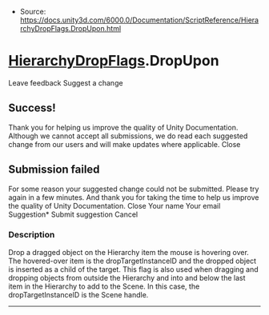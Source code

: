 * Source: https://docs.unity3d.com/6000.0/Documentation/ScriptReference/HierarchyDropFlags.DropUpon.html

#  [HierarchyDropFlags](https://docs.unity3d.com/6000.0/Documentation/ScriptReference/HierarchyDropFlags.html).DropUpon
Leave feedback
Suggest a change
## Success!
Thank you for helping us improve the quality of Unity Documentation. Although we cannot accept all submissions, we do read each suggested change from our users and will make updates where applicable.
Close
## Submission failed
For some reason your suggested change could not be submitted. Please <a>try again</a> in a few minutes. And thank you for taking the time to help us improve the quality of Unity Documentation.
Close
Your name Your email Suggestion* Submit suggestion
Cancel
### Description
Drop a dragged object on the Hierarchy item the mouse is hovering over. The hovered-over item is the dropTargetInstanceID and the dropped object is inserted as a child of the target. This flag is also used when dragging and dropping objects from outside the Hierarchy and into and below the last item in the Hierarchy to add to the Scene. In this case, the dropTargetInstanceID is the Scene handle.
* * *
